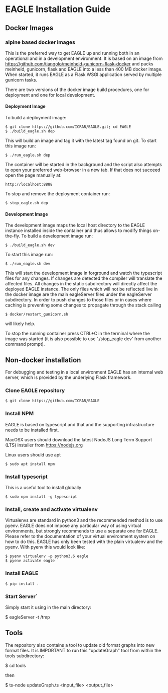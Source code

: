 # EAGLE Installation Guide

## Docker Images

### alpine based docker images

This is the preferred way to get EAGLE up and running both in an operational and in a development environment. It is based on an image from https://github.com/tiangolo/meinheld-gunicorn-flask-docker and packs meinheld, gunicorn, flask and EAGLE into a less than 400 MB docker image. When started, it runs EAGLE as a Flask WSGI application served by multiple gunicorn tasks.

There are two versions of the docker image build procedures, one for deployment and one for local development.

#### Deployment Image

To build a deployment image:

    $ git clone https://github.com/ICRAR/EAGLE.git; cd EAGLE
    $ ./build_eagle.sh dep

This will build an image and tag it with the latest tag found on git. To start this image run:

    $ ./run_eagle.sh dep

The container will be started in the background and the script also attempts to open your preferred web-browser in a new tab. If that does not succeed open the page manually at:

    http://localhost:8888

To stop and remove the deployment container run:

    $ stop_eagle.sh dep

#### Development Image

The development image maps the local host directory to the EAGLE instance installed inside the container and thus allows to modify things on-the-fly. To build a development image run:

    $ ./build_eagle.sh dev

To start this image run:

    $ ./run_eagle.sh dev

This will start the development image in forground and watch the typescript files for any changes. If changes are detected the compiler will translate the affected files. All changes in the static subdirectory will directly affect the deployed EAGLE instance. The only files which will not be reflected live in the docker image are the main eagleServer files under the eagleServer subdirectory. In order to push changes to those files or in cases where caching is preventing some changes to propagate through the stack calling

    $ docker/restart_gunicorn.sh

will likely help.

To stop the running container press CTRL+C in the terminal where the image was started (it is also possible to use './stop_eagle dev' from another command prompt).

## Non-docker installation

For debugging and testing in a local environment EAGLE has an internal web server, which is provided by the underlying Flask framework.

### Clone EAGLE repository

    $ git clone https://github.com/ICRAR/EAGLE  

### Install NPM

EAGLE is based on typescript and that and the supporting infrastructure needs to be installed first.

MacOSX users should download the latest NodeJS Long Term Support (LTS) installer from https://nodejs.org

Linux users should use apt

    $ sudo apt install npm

### Install typescript

This is a useful tool to install globally

    $ sudo npm install -g typescript

### Install, create and activate virtualenv

Virtualenvs are standard in python3 and the recommended method
is to use pyenv. EAGLE does not impose any particular way of
using virtual environments, but strongly recommends to use a separate one for EAGLE. Please refer to the documentation of your virtual environment system on how to do this. EAGLE has only been tested with the plain virtualenv and the pyenv. With pyenv this would look like:

    $ pyenv virtualenv -p python3.6 eagle
    $ pyenv activate eagle

### Install EAGLE

    $ pip install .   

### Start Server`

Simply start it using in the main directory:

$ eagleServer -t /tmp

## Tools
The repository also contains a tool to update old format graphs into new format files. It is IMPORTANT to run this "updateGraph" tool from within the tools subdirectory:

$ cd tools

then

$ ts-node updateGraph.ts <input_file> <output_file>
